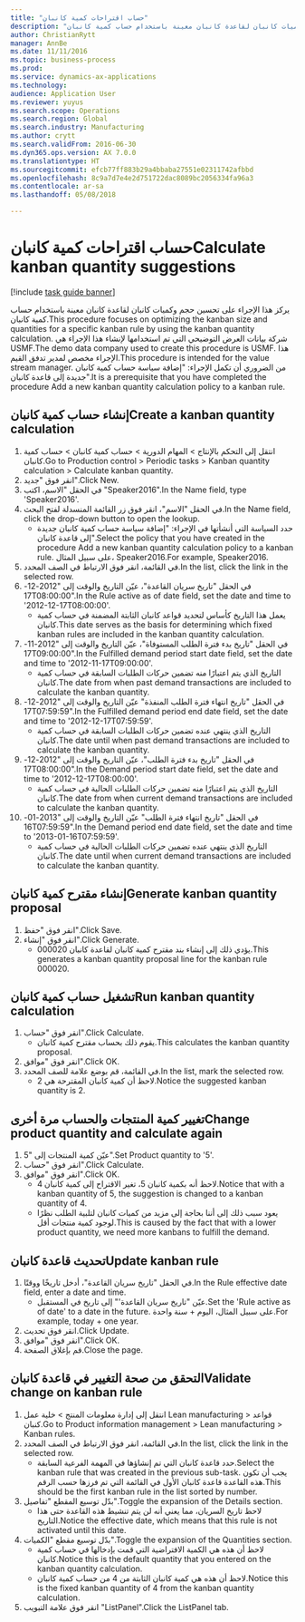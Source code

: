 ```yaml
--- 
title: "حساب اقتراحات كمية كانبان"
description: "يركز هذا الإجراء على تحسين حجم وكميات كانبان لقاعدة كانبان معينة باستخدام حساب كمية كانبان."
author: ChristianRytt
manager: AnnBe
ms.date: 11/11/2016
ms.topic: business-process
ms.prod: 
ms.service: dynamics-ax-applications
ms.technology: 
audience: Application User
ms.reviewer: yuyus
ms.search.scope: Operations
ms.search.region: Global
ms.search.industry: Manufacturing
ms.author: crytt
ms.search.validFrom: 2016-06-30
ms.dyn365.ops.version: AX 7.0.0
ms.translationtype: HT
ms.sourcegitcommit: efcb77ff883b29a4bbaba27551e02311742afbbd
ms.openlocfilehash: 8c9a7d7e4e2d751722dac8089bc2056334fa96a3
ms.contentlocale: ar-sa
ms.lasthandoff: 05/08/2018

---
```

# <a name="calculate-kanban-quantity-suggestions"></a><span data-ttu-id="c951a-103">حساب اقتراحات كمية كانبان</span><span class="sxs-lookup"><span data-stu-id="c951a-103">Calculate kanban quantity suggestions</span></span>

[!include [task guide banner](../../includes/task-guide-banner.md)]

<span data-ttu-id="c951a-104">يركز هذا الإجراء على تحسين حجم وكميات كانبان لقاعدة كانبان معينة باستخدام حساب كمية كانبان.</span><span class="sxs-lookup"><span data-stu-id="c951a-104">This procedure focuses on optimizing the kanban size and quantities for a specific kanban rule by using the kanban quantity calculation.</span></span> <span data-ttu-id="c951a-105">شركة بيانات العرض التوضيحي التي تم استخدامها لإنشاء هذا الإجراء هي USMF.</span><span class="sxs-lookup"><span data-stu-id="c951a-105">The demo data company used to create this procedure is USMF.</span></span> <span data-ttu-id="c951a-106">هذا الإجراء مخصص لمدير تدفق القيم.</span><span class="sxs-lookup"><span data-stu-id="c951a-106">This procedure is intended for the value stream manager.</span></span> <span data-ttu-id="c951a-107">من الضروري أن تكمل الإجراء: "إضافة سياسة حساب كمية كانبان جديدة إلى قاعدة كانبان".‬</span><span class="sxs-lookup"><span data-stu-id="c951a-107">It is a prerequisite that you have completed the procedure Add a new kanban quantity calculation policy to a kanban rule.</span></span>


## <a name="create-a-kanban-quantity-calculation"></a><span data-ttu-id="c951a-108">إنشاء حساب كمية كانبان</span><span class="sxs-lookup"><span data-stu-id="c951a-108">Create a kanban quantity calculation</span></span>
1. <span data-ttu-id="c951a-109">انتقل إلى التحكم بالإنتاج > المهام الدورية > حساب كمية كانبان > حساب كمية كانبان.</span><span class="sxs-lookup"><span data-stu-id="c951a-109">Go to Production control > Periodic tasks > Kanban quantity calculation > Calculate kanban quantity.</span></span>
2. <span data-ttu-id="c951a-110">انقر فوق "جديد".</span><span class="sxs-lookup"><span data-stu-id="c951a-110">Click New.</span></span>
3. <span data-ttu-id="c951a-111">في الحقل "الاسم، اكتب "Speaker2016".‬</span><span class="sxs-lookup"><span data-stu-id="c951a-111">In the Name field, type 'Speaker2016'.</span></span>
4. <span data-ttu-id="c951a-112">في الحقل "الاسم"، انقر فوق زر القائمة المنسدلة لفتح البحث.</span><span class="sxs-lookup"><span data-stu-id="c951a-112">In the Name field, click the drop-down button to open the lookup.</span></span>
    * <span data-ttu-id="c951a-113">حدد السياسة التي أنشأتها في الإجراء: "إضافة سياسة حساب كمية كانبان جديدة إلى قاعدة كانبان".‬</span><span class="sxs-lookup"><span data-stu-id="c951a-113">Select the policy that you have created in the procedure Add a new kanban quantity calculation policy to a kanban rule.</span></span> <span data-ttu-id="c951a-114">على سبيل المثال، Speaker2016.</span><span class="sxs-lookup"><span data-stu-id="c951a-114">For example, Speaker2016.</span></span>  
5. <span data-ttu-id="c951a-115">في القائمة، انقر فوق الارتباط في الصف المحدد.</span><span class="sxs-lookup"><span data-stu-id="c951a-115">In the list, click the link in the selected row.</span></span>
6. <span data-ttu-id="c951a-116">في الحقل "تاريخ سريان القاعدة‬"، عيّن التاريخ والوقت إلى "2012-12-17T08:00:00".</span><span class="sxs-lookup"><span data-stu-id="c951a-116">In the Rule active as of date field, set the date and time to '2012-12-17T08:00:00'.</span></span>
    * <span data-ttu-id="c951a-117">يعمل هذا التاريخ كأساس لتحديد قواعد كانبان الثابتة المضمنة في حساب كمية كانبان.</span><span class="sxs-lookup"><span data-stu-id="c951a-117">This date serves as the basis for determining which fixed kanban rules are included in the kanban quantity calculation.</span></span>  
7. <span data-ttu-id="c951a-118">في الحقل "تاريخ بدء فترة الطلب المستوفاة‬‬"، عيّن التاريخ والوقت إلى "2012-11-17T09:00:00".</span><span class="sxs-lookup"><span data-stu-id="c951a-118">In the Fulfilled demand period start date field, set the date and time to '2012-11-17T09:00:00'.</span></span>
    * <span data-ttu-id="c951a-119">التاريخ الذي يتم اعتبارًا منه تضمين حركات الطلبات السابقة في حساب كمية كانبان.</span><span class="sxs-lookup"><span data-stu-id="c951a-119">The date from when past demand transactions are included to calculate the kanban quantity.</span></span>  
8. <span data-ttu-id="c951a-120">في الحقل "تاريخ انتهاء فترة الطلب المنفذة‬" عيّن التاريخ والوقت إلى "2012-12-17T07:59:59".</span><span class="sxs-lookup"><span data-stu-id="c951a-120">In the Fulfilled demand period end date field, set the date and time to '2012-12-17T07:59:59'.</span></span>
    * <span data-ttu-id="c951a-121">التاريخ الذي ينتهي عنده تضمين حركات الطلبات السابقة في حساب كمية كانبان.‬</span><span class="sxs-lookup"><span data-stu-id="c951a-121">The date until when past demand transactions are included to calculate the kanban quantity.</span></span>  
9. <span data-ttu-id="c951a-122">في الحقل "‏‫تاريخ بدء فترة الطلب‬"، عيّن التاريخ والوقت إلى "2012-12-17T08:00:00".</span><span class="sxs-lookup"><span data-stu-id="c951a-122">In the Demand period start date field, set the date and time to '2012-12-17T08:00:00'.</span></span>
    * <span data-ttu-id="c951a-123">التاريخ الذي يتم اعتبارًا منه تضمين حركات الطلبات الحالية في حساب كمية كانبان.‬</span><span class="sxs-lookup"><span data-stu-id="c951a-123">The date from when current demand transactions are included to calculate the kanban quantity.</span></span>  
10. <span data-ttu-id="c951a-124">في الحقل "تاريخ انتهاء فترة الطلب‬‬" عيّن التاريخ والوقت إلى "2013-01-16T07:59:59".</span><span class="sxs-lookup"><span data-stu-id="c951a-124">In the Demand period end date field, set the date and time to '2013-01-16T07:59:59'.</span></span>
    * <span data-ttu-id="c951a-125">التاريخ الذي ينتهي عنده تضمين حركات الطلبات الحالية في حساب كمية كانبان.‬</span><span class="sxs-lookup"><span data-stu-id="c951a-125">The date until when current demand transactions are included to calculate the kanban quantity.</span></span>  

## <a name="generate-kanban-quantity-proposal"></a><span data-ttu-id="c951a-126">إنشاء مقترح كمية كانبان</span><span class="sxs-lookup"><span data-stu-id="c951a-126">Generate kanban quantity proposal</span></span>
1. <span data-ttu-id="c951a-127">انقر فوق "حفظ".</span><span class="sxs-lookup"><span data-stu-id="c951a-127">Click Save.</span></span>
2. <span data-ttu-id="c951a-128">انقر فوق "إنشاء".</span><span class="sxs-lookup"><span data-stu-id="c951a-128">Click Generate.</span></span>
    * <span data-ttu-id="c951a-129">يؤدي ذلك إلى إنشاء بند مقترح كمية كانبان لقاعدة كانبان 000020.</span><span class="sxs-lookup"><span data-stu-id="c951a-129">This generates a kanban quantity proposal line for the kanban rule 000020.</span></span>  

## <a name="run-kanban-quantity-calculation"></a><span data-ttu-id="c951a-130">تشغيل حساب كمية كانبان</span><span class="sxs-lookup"><span data-stu-id="c951a-130">Run kanban quantity calculation</span></span>
1. <span data-ttu-id="c951a-131">انقر فوق "حساب".</span><span class="sxs-lookup"><span data-stu-id="c951a-131">Click Calculate.</span></span>
    * <span data-ttu-id="c951a-132">يقوم ذلك بحساب مقترح كمية كانبان.</span><span class="sxs-lookup"><span data-stu-id="c951a-132">This calculates the kanban quantity proposal.</span></span>  
2. <span data-ttu-id="c951a-133">انقر فوق "موافق".</span><span class="sxs-lookup"><span data-stu-id="c951a-133">Click OK.</span></span>
3. <span data-ttu-id="c951a-134">في القائمة، قم بوضع علامة للصف المحدد.</span><span class="sxs-lookup"><span data-stu-id="c951a-134">In the list, mark the selected row.</span></span>
    * <span data-ttu-id="c951a-135">لاحظ أن كمية كانبان المقترحة هي 2.</span><span class="sxs-lookup"><span data-stu-id="c951a-135">Notice the suggested kanban quantity is 2.</span></span>  

## <a name="change-product-quantity-and-calculate-again"></a><span data-ttu-id="c951a-136">تغيير كمية المنتجات والحساب مرة أخرى</span><span class="sxs-lookup"><span data-stu-id="c951a-136">Change product quantity and calculate again</span></span>
1. <span data-ttu-id="c951a-137">عيّن كمية المنتجات إلى "5".</span><span class="sxs-lookup"><span data-stu-id="c951a-137">Set Product quantity to '5'.</span></span>
2. <span data-ttu-id="c951a-138">انقر فوق "حساب".</span><span class="sxs-lookup"><span data-stu-id="c951a-138">Click Calculate.</span></span>
3. <span data-ttu-id="c951a-139">انقر فوق "موافق".</span><span class="sxs-lookup"><span data-stu-id="c951a-139">Click OK.</span></span>
    * <span data-ttu-id="c951a-140">لاحظ أنه بكمية كانبان 5، تغير الاقتراح إلى كمية كانبان 4.</span><span class="sxs-lookup"><span data-stu-id="c951a-140">Notice that with a kanban quantity of 5, the suggestion is changed to a kanban quantity of 4.</span></span>  
    * <span data-ttu-id="c951a-141">يعود سبب ذلك إلى أننا بحاجة إلى مزيد من كميات كانبان لتلبية الطلب نظرًا لوجود كمية منتجات أقل.</span><span class="sxs-lookup"><span data-stu-id="c951a-141">This is caused by the fact that with a lower product quantity, we need more kanbans to fulfill the demand.</span></span>  

## <a name="update-kanban-rule"></a><span data-ttu-id="c951a-142">تحديث قاعدة كانبان</span><span class="sxs-lookup"><span data-stu-id="c951a-142">Update kanban rule</span></span>
1. <span data-ttu-id="c951a-143">في الحقل "تاريخ سريان القاعدة‬"، أدخل تاريخًا ووقتًا.</span><span class="sxs-lookup"><span data-stu-id="c951a-143">In the Rule effective date field, enter a date and time.</span></span>
    * <span data-ttu-id="c951a-144">عيّن "تاريخ سريان القاعدة'" إلى تاريخ في المستقبل.</span><span class="sxs-lookup"><span data-stu-id="c951a-144">Set the 'Rule active as of date' to a date in the future.</span></span> <span data-ttu-id="c951a-145">على سبيل المثال، اليوم + سنة واحدة.</span><span class="sxs-lookup"><span data-stu-id="c951a-145">For example, today + one year.</span></span>  
2. <span data-ttu-id="c951a-146">انقر فوق تحديث.</span><span class="sxs-lookup"><span data-stu-id="c951a-146">Click Update.</span></span>
3. <span data-ttu-id="c951a-147">انقر فوق "موافق".</span><span class="sxs-lookup"><span data-stu-id="c951a-147">Click OK.</span></span>
4. <span data-ttu-id="c951a-148">قم بإغلاق الصفحة.</span><span class="sxs-lookup"><span data-stu-id="c951a-148">Close the page.</span></span>

## <a name="validate-change-on-kanban-rule"></a><span data-ttu-id="c951a-149">التحقق من صحة التغيير في قاعدة كانبان</span><span class="sxs-lookup"><span data-stu-id="c951a-149">Validate change on kanban rule</span></span>
1. <span data-ttu-id="c951a-150">انتقل إلى إدارة معلومات المنتج‬ > خلية عمل Lean manufacturing > قواعد كنبان.</span><span class="sxs-lookup"><span data-stu-id="c951a-150">Go to Product information management > Lean manufacturing > Kanban rules.</span></span>
2. <span data-ttu-id="c951a-151">في القائمة، انقر فوق الارتباط في الصف المحدد.</span><span class="sxs-lookup"><span data-stu-id="c951a-151">In the list, click the link in the selected row.</span></span>
    * <span data-ttu-id="c951a-152">حدد قاعدة كانبان التي تم إنشاؤها في المهمة الفرعية السابقة.</span><span class="sxs-lookup"><span data-stu-id="c951a-152">Select the kanban rule that was created in the previous sub-task.</span></span> <span data-ttu-id="c951a-153">يجب أن تكون هذه القاعدة قاعدة كانبان الأول في القائمة التي تم فرزها حسب الرقم.</span><span class="sxs-lookup"><span data-stu-id="c951a-153">This should be the first kanban rule in the list sorted by number.</span></span>  
3. <span data-ttu-id="c951a-154">بدّل توسيع المقطع "تفاصيل".</span><span class="sxs-lookup"><span data-stu-id="c951a-154">Toggle the expansion of the Details section.</span></span>
    * <span data-ttu-id="c951a-155">لاحظ تاريخ السريان، مما يعني أنه لن يتم تنشيط هذه القاعدة حتى هذا التاريخ.</span><span class="sxs-lookup"><span data-stu-id="c951a-155">Notice the effective date, which means that this rule is not activated until this date.</span></span>  
4. <span data-ttu-id="c951a-156">بدّل توسيع مقطع "الكميات".</span><span class="sxs-lookup"><span data-stu-id="c951a-156">Toggle the expansion of the Quantities section.</span></span>
    * <span data-ttu-id="c951a-157">لاحظ أن هذه هي الكمية الافتراضية التي قمت بإدخالها في حساب كمية كانبان.</span><span class="sxs-lookup"><span data-stu-id="c951a-157">Notice this is the default quantity that you entered on the kanban quantity calculation.</span></span>  
    * <span data-ttu-id="c951a-158">لاحظ أن هذه هي كمية كانبان الثابتة من 4 من حساب كمية كانبان.</span><span class="sxs-lookup"><span data-stu-id="c951a-158">Notice this is the fixed kanban quantity of 4 from the kanban quantity calculation.</span></span>  
5. <span data-ttu-id="c951a-159">انقر فوق علامة التبويب "ListPanel".</span><span class="sxs-lookup"><span data-stu-id="c951a-159">Click the ListPanel tab.</span></span>


